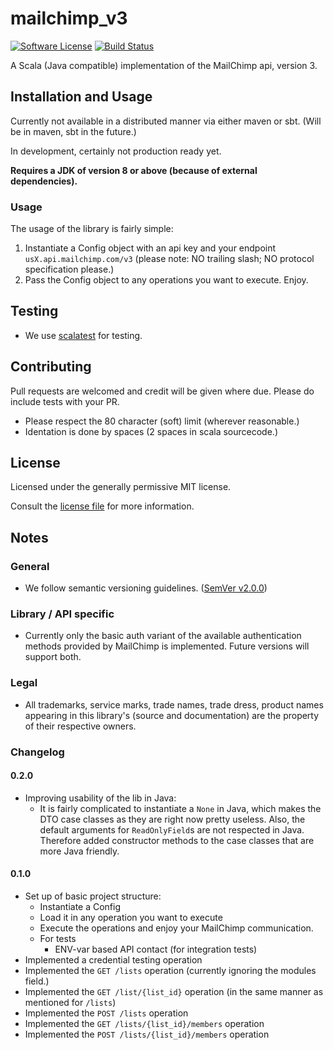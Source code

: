 # mailchimp_v3

[![Software License][ico-license]](LICENSE.md)
[![Build Status][ico-travis]](https://travis-ci.org/basdek/mailchimp_v3)

A Scala (Java compatible) implementation of the MailChimp api, version 3.

## Installation and Usage

Currently not available in a distributed manner via either maven or sbt.
(Will be in maven, sbt in the future.)

In development, certainly not production ready yet.

**Requires a JDK of version 8 or above (because of external dependencies).**

### Usage

The usage of the library is fairly simple:

1. Instantiate a Config object with an api key and your endpoint
    ```usX.api.mailchimp.com/v3``` (please note: NO trailing slash;
    NO protocol specification please.)
2. Pass the Config object to any operations you want to execute. Enjoy.

## Testing

* We use [scalatest](http://www.scalatest.org) for testing.

## Contributing

Pull requests are welcomed and credit will be given where due.
Please do include tests with your PR.

* Please respect the 80 character (soft) limit (wherever reasonable.)
* Identation is done by spaces (2 spaces in scala sourcecode.)

## License
Licensed under the generally permissive MIT license.

Consult the [license file](LICENSE.md) for more information.

## Notes

### General

* We follow semantic versioning guidelines. ([SemVer v2.0.0](http://semver.org/))

### Library / API specific

* Currently only the basic auth variant of the available authentication methods
provided by MailChimp is implemented. Future versions will support both.

### Legal

* All trademarks, service marks, trade names, trade dress, product names appearing
in this library's (source and documentation) are the property of their respective
owners.

### Changelog

#### 0.2.0

* Improving usability of the lib in Java:
    * It is fairly complicated to instantiate a ```None``` in Java, which makes
    the DTO case classes as they are right now pretty useless. Also, the default
    arguments for ```ReadOnlyField```s are not respected in Java. Therefore added
    constructor methods to the case classes that are more Java friendly.

#### 0.1.0

* Set up of basic project structure:
    * Instantiate a Config
    * Load it in any operation you want to execute
    * Execute the operations and enjoy your MailChimp communication.
    * For tests
        * ENV-var based API contact (for integration tests)
* Implemented a credential testing operation
* Implemented the ```GET /lists``` operation (currently ignoring the modules field.)
* Implemented the ```GET /list/{list_id}``` operation (in the same manner as
mentioned for ```/lists```)
* Implemented the ```POST /lists``` operation
* Implemented the ```GET /lists/{list_id}/members``` operation
* Implemented the ```POST /lists/{list_id}/members``` operation




[ico-license]: https://img.shields.io/badge/license-MIT-brightgreen.svg?style=flat-square
[ico-travis]: https://img.shields.io/travis/basdek/mailchimp_v3/master.svg?style=flat-square